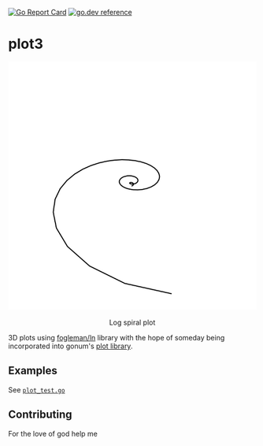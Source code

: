 [![Go Report Card](https://goreportcard.com/badge/github.com/soypat/plot3)](https://goreportcard.com/report/github.com/soypat/plot3)
[![go.dev reference](https://pkg.go.dev/badge/github.com/soypat/plot3)](https://pkg.go.dev/github.com/soypat/plot3)

# plot3

![plotspiral](./plotspiral.png)
<figcaption align="center">Log spiral plot</figcaption>


3D plots using [fogleman/ln](https://github.com/fogleman/ln) library with the hope of someday being incorporated into gonum's [plot library](https://github.com/gonum/plot).

## Examples
See [`plot_test.go`](./plot_test.go)

## Contributing
For the love of god help me